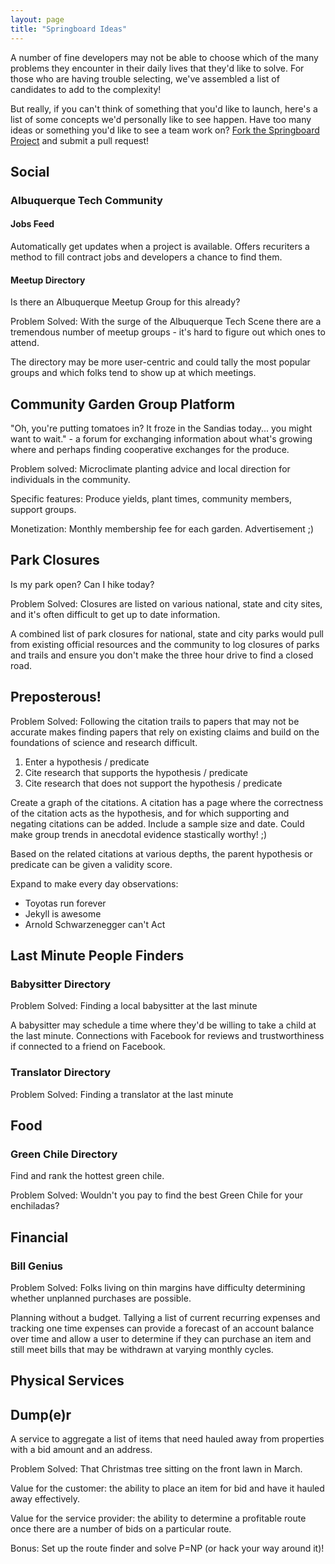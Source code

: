 ```yaml
---
layout: page
title: "Springboard Ideas"
---
```


A number of fine developers may not be able to choose which of the many problems they encounter in their daily lives that they'd like to solve. For those who are having trouble selecting, we've assembled a list of candidates to add to the complexity!

But really, if you can't think of something that you'd like to launch, here's a list of some concepts we'd personally like to see happen. Have too many ideas or something you'd like to see a team work on? [Fork the Springboard Project](https://github.com/bowtie-io/springboard) and submit a pull request!

## Social

### Albuquerque Tech Community

#### Jobs Feed

Automatically get updates when a project is available. Offers recuriters
a method to fill contract jobs and developers a chance to find them.

#### Meetup Directory

Is there an Albuquerque Meetup Group for this already?

Problem Solved: With the surge of the Albuquerque Tech Scene there are
a tremendous number of meetup groups - it's hard to figure out which ones to
attend.

The directory may be more user-centric and could tally the most popular groups
and which folks tend to show up at which meetings.

## Community Garden Group Platform

"Oh, you're putting tomatoes in? It froze in the Sandias today... you might want
to wait." - a forum for exchanging
information about what's growing where and perhaps finding cooperative exchanges
for the produce.

Problem solved: Microclimate planting advice and local direction for individuals
in the community.

Specific features: Produce yields, plant times, community members, support
groups.

Monetization: Monthly membership fee for each garden. Advertisement ;)

## Park Closures

Is my park open? Can I hike today?

Problem Solved: Closures are listed on various national, state and city sites,
and it's often difficult to get up to date information.

A combined list of park closures for national, state and city parks would pull
from existing official resources and the community to log closures of parks and
trails and ensure you don't make the three hour drive to find a closed road.

## Preposterous!

Problem Solved: Following the citation trails to papers that may not be accurate
makes finding papers that rely on existing claims and build on the foundations
of science and research difficult.

1. Enter a hypothesis / predicate
1. Cite research that supports the hypothesis / predicate
1. Cite research that does not support the hypothesis / predicate

Create a graph of the citations. A citation has a page where the correctness of
the citation acts as the hypothesis, and for which supporting and negating
citations can be added. Include a sample size and date. Could make group trends
in anecdotal evidence stastically worthy! ;)

Based on the related citations at various depths, the parent hypothesis or
predicate can be given a validity score.

Expand to make every day observations:

- Toyotas run forever
- Jekyll is awesome
- Arnold Schwarzenegger can't Act

## Last Minute People Finders

### Babysitter Directory

Problem Solved: Finding a local babysitter at the last minute

A babysitter may schedule a time where they'd be willing to take a child at the
last minute. Connections with Facebook for reviews and trustworthiness if
connected to a friend on Facebook.

### Translator Directory

Problem Solved: Finding a translator at the last minute

## Food

### Green Chile Directory

Find and rank the hottest green chile.

Problem Solved: Wouldn't you pay to find the best Green Chile for your
enchiladas?

## Financial

### Bill Genius

Problem Solved: Folks living on thin margins have difficulty determining whether
unplanned purchases are possible.

Planning without a budget. Tallying a list of current recurring expenses and
tracking one time expenses can provide a forecast of an account balance over
time and allow a user to determine if they can purchase an item and still meet
bills that may be withdrawn at varying monthly cycles.

## Physical Services

## Dump(e)r

A service to aggregate a list of items that need hauled away from properties
with a bid amount and an address.

Problem Solved: That Christmas tree sitting on the front lawn in March.

Value for the customer: the ability to place an item for bid and have it hauled
away effectively.

Value for the service provider: the ability to determine a profitable route once
there are a number of bids on a particular route.

Bonus: Set up the route finder and solve P=NP (or hack your way around it)!

